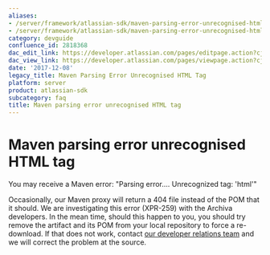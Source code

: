 ```yaml
---
aliases:
- /server/framework/atlassian-sdk/maven-parsing-error-unrecognised-html-tag-2818368.html
- /server/framework/atlassian-sdk/maven-parsing-error-unrecognised-html-tag-2818368.md
category: devguide
confluence_id: 2818368
dac_edit_link: https://developer.atlassian.com/pages/editpage.action?cjm=wozere&pageId=2818368
dac_view_link: https://developer.atlassian.com/pages/viewpage.action?cjm=wozere&pageId=2818368
date: '2017-12-08'
legacy_title: Maven Parsing Error Unrecognised HTML Tag
platform: server
product: atlassian-sdk
subcategory: faq
title: Maven parsing error unrecognised HTML tag
---
```

# Maven parsing error unrecognised HTML tag

You may receive a Maven error: "Parsing error.... Unrecognized tag: 'html'"

Occasionally, our Maven proxy will return a 404 file instead of the POM that it should. We are investigating this error (XPR-259) with the Archiva developers. In the mean time, should this happen to you, you should try remove the artifact and its POM from your local repository to force a re-download. If that does not work, contact [our developer relations team](https://developer.atlassian.com/help#contact-us) and we will correct the problem at the source.



























































































































































































































































































































































































































